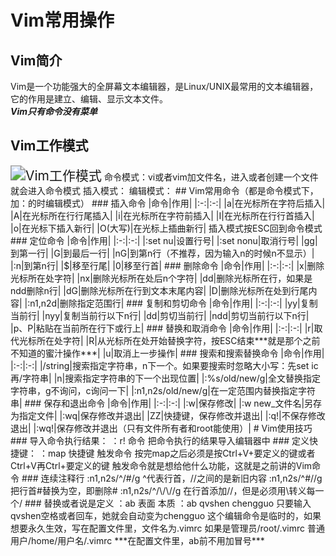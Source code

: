 # Vim常用操作  
## Vim简介  
Vim是一个功能强大的全屏幕文本编辑器，是Linux/UNIX最常用的文本编辑器，它的作用是建立、编辑、显示文本文件。  
***Vim只有命令没有菜单***  
## Vim工作模式  
<img src="D:\Github客户端\My Github\Vacation\Linux\图片\Vim工作模式.png" alt="Vim工作模式" style="zoom:150%;" />
命令模式：vi或者vim加文件名，进入或者创建一个文件就会进入命令模式  
插入模式：
编辑模式：
## Vim常用命令（都是命令模式下，加：的时编辑模式）  
### 插入命令  
|命令|作用|
|:-:|:-:|
|a|在光标所在字符后插入|
|A|在光标所在行行尾插入|
|i|在光标所在字符前插入|
|I|在光标所在行行首插入|
|o|在光标下插入新行|
|O(大写)|在光标上插曲新行|
插入模式按ESC回到命令模式  
### 定位命令  
|命令|作用|
|:-:|:-:|
|:set nu|设置行号|
|:set nonu|取消行号|
|gg|到第一行|
|G|到最后一行|
|nG|到第n行（不推荐，因为输入n的时候n不显示）|
|:n|到第n行|
|$|移至行尾|
|0|移至行首|
### 删除命令  
|命令|作用|
|:-:|:-:|
|x|删除光标所在处字符|
|nx|删除光标所在处后n个字符|
|dd|删除光标所在行，如果是ndd删除n行|
|dG|删除光标所在行到文本末尾内容|
|D|删除光标所在处到行尾内容|
|:n1,n2d|删除指定范围行|
### 复制和剪切命令  
|命令|作用|
|:-:|:-:|
|yy|复制当前行|
|nyy|复制当前行以下n行|
|dd|剪切当前行|
|ndd|剪切当前行以下n行|
|p、P|粘贴在当前所在行下或行上|
### 替换和取消命令  
|命令|作用|
|:-:|:-:|
|r|取代光标所在处字符|
|R|从光标所在处开始替换字符，按ESC结束***就是那个之前不知道的蜜汁操作***|
|u|取消上一步操作|
### 搜索和搜索替换命令  
|命令|作用|
|:-:|:-:|
|/string|搜索指定字符串，n下一个。如果要搜索时忽略大小写：先set ic再/字符串|
|n|搜索指定字符串的下一个出现位置|
|:%s/old/new/g|全文替换指定字符串，g不询问，c询问一下|
|:n1,n2s/old/new/g|在一定范围内替换指定字符串|
### 保存和退出命令  
|命令|作用|
|:-:|:-:|
|:w|保存修改|
|:w new_文件名|另存为指定文件|
|:wq|保存修改并退出|
|ZZ|快捷键，保存修改并退出|
|:q!|不保存修改退出|
|:wq!|保存修改并退出（只有文件所有者和root能使用）|
# Vim使用技巧  
### 导入命令执行结果：  
：r! 命令  
把命令执行的结果导入编辑器中  
### 定义快捷键：  
：map 快捷键 触发命令  
按完map之后必须是按Ctrl+V+要定义的键或者Ctrl+V再Ctrl+要定义的键  
触发命令就是想给他什么功能，这就是之前讲的Vim命令  
### 连续注释行  
:n1,n2s/^/#/g       ^代表行首，//之间的是新旧内容  
:n1,n2s/^#//g       把行首#替换为空，即删除#  
:n1,n2s/^/\/\//g    在行首添加//，但是必须用\转义每一个/
### 替换或者说是定义  
：ab 表面 本质  
：ab qvshen chengguo  只要输入qvshen空格或者回车，她就会自动变为chengguo  
这个编辑命令是临时的，如果想要永久生效，写在配置文件里，文件名为.vimrc  
如果是管理员/root/.vimrc  
普通用户/home/用户名/.vimrc  
***在配置文件里，ab前不用加冒号***